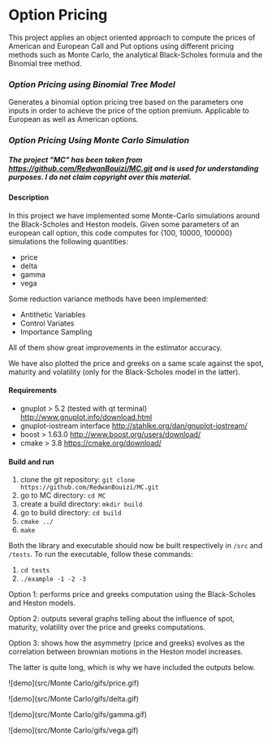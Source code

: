 # Option Pricing
This project applies an object oriented approach to compute the prices of American and European Call and Put options using different pricing methods such as Monte Carlo, the analytical Black-Scholes formula and the Binomial tree method.

### *Option Pricing using Binomial Tree Model*
Generates a binomial option pricing tree based on the parameters one inputs in order to achieve the price of the option premium. Applicable to European as well as American options. 
  

### *Option Pricing Using Monte Carlo Simulation*

##### The project "MC" has been taken from https://github.com/RedwanBouizi/MC.git and is used for understanding purposes. I do not claim copyright over this material.

#### Description ####
In this project we have implemented some Monte-Carlo simulations around the Black-Scholes and Heston models.
Given some parameters of an european call option, this code computes for {100, 10000, 100000} simulations the following quantities:
- price
- delta
- gamma
- vega

Some reduction variance methods have been implemented:
- Antithetic Variables
- Control Variates
- Importance Sampling

All of them show great improvements in the estimator accuracy.


We have also plotted the price and greeks on a same scale against the spot, maturity and volatility (only for the Black-Scholes model in the latter).


#### Requirements ####
- gnuplot > 5.2 (tested with qt terminal) http://www.gnuplot.info/download.html
- gnuplot-iostream interface http://stahlke.org/dan/gnuplot-iostream/
- boost > 1.63.0 http://www.boost.org/users/download/
- cmake > 3.8 https://cmake.org/download/

#### Build and run ####
1. clone the git repository: `git clone https://github.com/RedwanBouizi/MC.git`
2. go to MC directory: `cd MC`
3. create a build directory: `mkdir build`
4. go to build directory: `cd build`
5. `cmake ../`
6. `make`

Both the library and executable should now be built respectively in `/src` and `/tests`. To run the executable, follow these commands:
1. `cd tests`
2. `./example -1 -2 -3`

Option 1: performs price and greeks computation using the Black-Scholes and Heston models.

Option 2: outputs several graphs telling about the influence of spot, maturity, volatility over the price and greeks computations.

Option 3: shows how the asymmetry (price and greeks) evolves as the correlation between brownian motions in the Heston model increases.

The latter is quite long, which is why we have included the outputs below.

![demo](src/Monte Carlo/gifs/price.gif)

![demo](src/Monte Carlo/gifs/delta.gif)

![demo](src/Monte Carlo/gifs/gamma.gif)

![demo](src/Monte Carlo/gifs/vega.gif)

